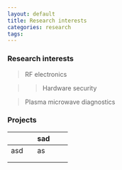 ```yaml
---
layout: default
title: Research interests
categories: research
tags:
---
```


### Research interests

> RF electronics

>> Hardware security

> Plasma microwave diagnostics



### Projects


|     |   | sad |   |   |
|-----|---|-----|---|---|
| asd |   |  as |   |   |
|     |   |     |   |   |
|     |   |     |   |   |
